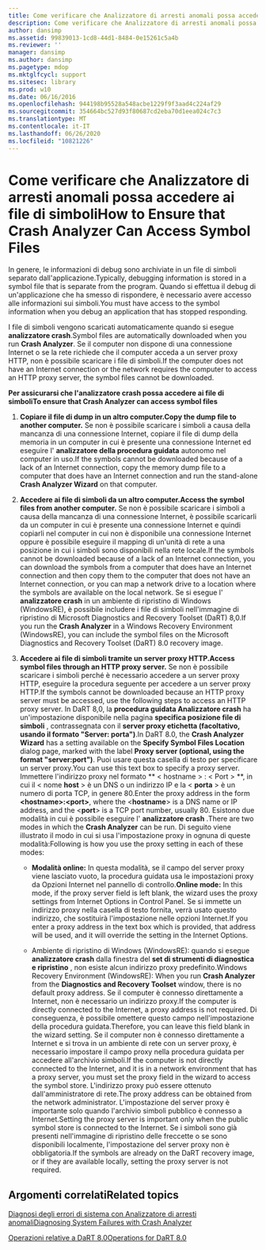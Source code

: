 ```yaml
---
title: Come verificare che Analizzatore di arresti anomali possa accedere ai file di simboli
description: Come verificare che Analizzatore di arresti anomali possa accedere ai file di simboli
author: dansimp
ms.assetid: 99839013-1cd8-44d1-8484-0e15261c5a4b
ms.reviewer: ''
manager: dansimp
ms.author: dansimp
ms.pagetype: mdop
ms.mktglfcycl: support
ms.sitesec: library
ms.prod: w10
ms.date: 06/16/2016
ms.openlocfilehash: 944198b95528a548acbe1229f9f3aad4c224af29
ms.sourcegitcommit: 354664bc527d93f80687cd2eba70d1eea024c7c3
ms.translationtype: MT
ms.contentlocale: it-IT
ms.lasthandoff: 06/26/2020
ms.locfileid: "10821226"
---
```

# <span data-ttu-id="928f2-103">Come verificare che Analizzatore di arresti anomali possa accedere ai file di simboli</span><span class="sxs-lookup"><span data-stu-id="928f2-103">How to Ensure that Crash Analyzer Can Access Symbol Files</span></span>


<span data-ttu-id="928f2-104">In genere, le informazioni di debug sono archiviate in un file di simboli separato dall'applicazione.</span><span class="sxs-lookup"><span data-stu-id="928f2-104">Typically, debugging information is stored in a symbol file that is separate from the program.</span></span> <span data-ttu-id="928f2-105">Quando si effettua il debug di un'applicazione che ha smesso di rispondere, è necessario avere accesso alle informazioni sui simboli.</span><span class="sxs-lookup"><span data-stu-id="928f2-105">You must have access to the symbol information when you debug an application that has stopped responding.</span></span>

<span data-ttu-id="928f2-106">I file di simboli vengono scaricati automaticamente quando si esegue **analizzatore crash**.</span><span class="sxs-lookup"><span data-stu-id="928f2-106">Symbol files are automatically downloaded when you run **Crash Analyzer**.</span></span> <span data-ttu-id="928f2-107">Se il computer non dispone di una connessione Internet o se la rete richiede che il computer acceda a un server proxy HTTP, non è possibile scaricare i file di simboli.</span><span class="sxs-lookup"><span data-stu-id="928f2-107">If the computer does not have an Internet connection or the network requires the computer to access an HTTP proxy server, the symbol files cannot be downloaded.</span></span>

**<span data-ttu-id="928f2-108">Per assicurarsi che l'analizzatore crash possa accedere ai file di simboli</span><span class="sxs-lookup"><span data-stu-id="928f2-108">To ensure that Crash Analyzer can access symbol files</span></span>**

1.  **<span data-ttu-id="928f2-109">Copiare il file di dump in un altro computer.</span><span class="sxs-lookup"><span data-stu-id="928f2-109">Copy the dump file to another computer.</span></span>** <span data-ttu-id="928f2-110">Se non è possibile scaricare i simboli a causa della mancanza di una connessione Internet, copiare il file di dump della memoria in un computer in cui è presente una connessione Internet ed eseguire l' **analizzatore della procedura guidata** autonomo nel computer in uso.</span><span class="sxs-lookup"><span data-stu-id="928f2-110">If the symbols cannot be downloaded because of a lack of an Internet connection, copy the memory dump file to a computer that does have an Internet connection and run the stand-alone **Crash Analyzer Wizard** on that computer.</span></span>

2.  **<span data-ttu-id="928f2-111">Accedere ai file di simboli da un altro computer.</span><span class="sxs-lookup"><span data-stu-id="928f2-111">Access the symbol files from another computer.</span></span>** <span data-ttu-id="928f2-112">Se non è possibile scaricare i simboli a causa della mancanza di una connessione Internet, è possibile scaricarli da un computer in cui è presente una connessione Internet e quindi copiarli nel computer in cui non è disponibile una connessione Internet oppure è possibile eseguire il mapping di un'unità di rete a una posizione in cui i simboli sono disponibili nella rete locale.</span><span class="sxs-lookup"><span data-stu-id="928f2-112">If the symbols cannot be downloaded because of a lack of an Internet connection, you can download the symbols from a computer that does have an Internet connection and then copy them to the computer that does not have an Internet connection, or you can map a network drive to a location where the symbols are available on the local network.</span></span> <span data-ttu-id="928f2-113">Se si esegue l' **analizzatore crash** in un ambiente di ripristino di Windows (WindowsRE), è possibile includere i file di simboli nell'immagine di ripristino di Microsoft Diagnostics and Recovery Toolset (DaRT) 8,0.</span><span class="sxs-lookup"><span data-stu-id="928f2-113">If you run the **Crash Analyzer** in a Windows Recovery Environment (WindowsRE), you can include the symbol files on the Microsoft Diagnostics and Recovery Toolset (DaRT) 8.0 recovery image.</span></span>

3.  **<span data-ttu-id="928f2-114">Accedere ai file di simboli tramite un server proxy HTTP.</span><span class="sxs-lookup"><span data-stu-id="928f2-114">Access symbol files through an HTTP proxy server.</span></span>** <span data-ttu-id="928f2-115">Se non è possibile scaricare i simboli perché è necessario accedere a un server proxy HTTP, eseguire la procedura seguente per accedere a un server proxy HTTP.</span><span class="sxs-lookup"><span data-stu-id="928f2-115">If the symbols cannot be downloaded because an HTTP proxy server must be accessed, use the following steps to access an HTTP proxy server.</span></span> <span data-ttu-id="928f2-116">In DaRT 8,0, la **procedura guidata Analizzatore crash** ha un'impostazione disponibile nella pagina **specifica posizione file di simboli** , contrassegnata con il **server proxy etichetta (facoltativo, usando il formato "Server: porta")**.</span><span class="sxs-lookup"><span data-stu-id="928f2-116">In DaRT 8.0, the **Crash Analyzer Wizard** has a setting available on the **Specify Symbol Files Location** dialog page, marked with the label **Proxy server (optional, using the format "server:port")**.</span></span> <span data-ttu-id="928f2-117">Puoi usare questa casella di testo per specificare un server proxy.</span><span class="sxs-lookup"><span data-stu-id="928f2-117">You can use this text box to specify a proxy server.</span></span> <span data-ttu-id="928f2-118">Immettere l'indirizzo proxy nel formato \*\* &lt; hostname &gt; : &lt; Port &gt; \*\*, in cui il &lt; nome **host** &gt; è un DNS o un indirizzo IP e la &lt; **porta** &gt; è un numero di porta TCP, in genere 80.</span><span class="sxs-lookup"><span data-stu-id="928f2-118">Enter the proxy address in the form **&lt;hostname&gt;:&lt;port&gt;**, where the &lt;**hostname**&gt; is a DNS name or IP address, and the &lt;**port**&gt; is a TCP port number, usually 80.</span></span> <span data-ttu-id="928f2-119">Esistono due modalità in cui è possibile eseguire l' **analizzatore crash** .</span><span class="sxs-lookup"><span data-stu-id="928f2-119">There are two modes in which the **Crash Analyzer** can be run.</span></span> <span data-ttu-id="928f2-120">Di seguito viene illustrato il modo in cui si usa l'impostazione proxy in ognuna di queste modalità:</span><span class="sxs-lookup"><span data-stu-id="928f2-120">Following is how you use the proxy setting in each of these modes:</span></span>

    -   <span data-ttu-id="928f2-121">**Modalità online:** In questa modalità, se il campo del server proxy viene lasciato vuoto, la procedura guidata usa le impostazioni proxy da Opzioni Internet nel pannello di controllo.</span><span class="sxs-lookup"><span data-stu-id="928f2-121">**Online mode:** In this mode, if the proxy server field is left blank, the wizard uses the proxy settings from Internet Options in Control Panel.</span></span> <span data-ttu-id="928f2-122">Se si immette un indirizzo proxy nella casella di testo fornita, verrà usato questo indirizzo, che sostituirà l'impostazione nelle opzioni Internet.</span><span class="sxs-lookup"><span data-stu-id="928f2-122">If you enter a proxy address in the text box which is provided, that address will be used, and it will override the setting in the Internet Options.</span></span>

    -   <span data-ttu-id="928f2-123">Ambiente di ripristino di Windows (WindowsRE): quando si esegue **analizzatore crash** dalla finestra del **set di strumenti di diagnostica e ripristino** , non esiste alcun indirizzo proxy predefinito.</span><span class="sxs-lookup"><span data-stu-id="928f2-123">Windows Recovery Environment (WindowsRE): When you run **Crash Analyzer** from the **Diagnostics and Recovery Toolset** window, there is no default proxy address.</span></span> <span data-ttu-id="928f2-124">Se il computer è connesso direttamente a Internet, non è necessario un indirizzo proxy.</span><span class="sxs-lookup"><span data-stu-id="928f2-124">If the computer is directly connected to the Internet, a proxy address is not required.</span></span> <span data-ttu-id="928f2-125">Di conseguenza, è possibile omettere questo campo nell'impostazione della procedura guidata.</span><span class="sxs-lookup"><span data-stu-id="928f2-125">Therefore, you can leave this field blank in the wizard setting.</span></span> <span data-ttu-id="928f2-126">Se il computer non è connesso direttamente a Internet e si trova in un ambiente di rete con un server proxy, è necessario impostare il campo proxy nella procedura guidata per accedere all'archivio simboli.</span><span class="sxs-lookup"><span data-stu-id="928f2-126">If the computer is not directly connected to the Internet, and it is in a network environment that has a proxy server, you must set the proxy field in the wizard to access the symbol store.</span></span> <span data-ttu-id="928f2-127">L'indirizzo proxy può essere ottenuto dall'amministratore di rete.</span><span class="sxs-lookup"><span data-stu-id="928f2-127">The proxy address can be obtained from the network administrator.</span></span> <span data-ttu-id="928f2-128">L'impostazione del server proxy è importante solo quando l'archivio simboli pubblico è connesso a Internet.</span><span class="sxs-lookup"><span data-stu-id="928f2-128">Setting the proxy server is important only when the public symbol store is connected to the Internet.</span></span> <span data-ttu-id="928f2-129">Se i simboli sono già presenti nell'immagine di ripristino delle freccette o se sono disponibili localmente, l'impostazione del server proxy non è obbligatoria.</span><span class="sxs-lookup"><span data-stu-id="928f2-129">If the symbols are already on the DaRT recovery image, or if they are available locally, setting the proxy server is not required.</span></span>

## <span data-ttu-id="928f2-130">Argomenti correlati</span><span class="sxs-lookup"><span data-stu-id="928f2-130">Related topics</span></span>


[<span data-ttu-id="928f2-131">Diagnosi degli errori di sistema con Analizzatore di arresti anomali</span><span class="sxs-lookup"><span data-stu-id="928f2-131">Diagnosing System Failures with Crash Analyzer</span></span>](diagnosing-system-failures-with-crash-analyzer--dart-8.md)

[<span data-ttu-id="928f2-132">Operazioni relative a DaRT 8.0</span><span class="sxs-lookup"><span data-stu-id="928f2-132">Operations for DaRT 8.0</span></span>](operations-for-dart-80-dart-8.md)

 

 





